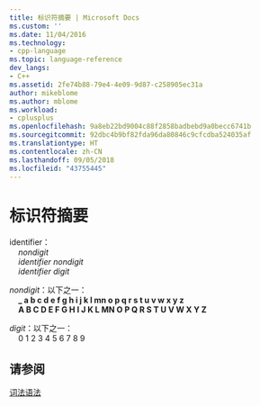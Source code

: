 ```yaml
---
title: 标识符摘要 | Microsoft Docs
ms.custom: ''
ms.date: 11/04/2016
ms.technology:
- cpp-language
ms.topic: language-reference
dev_langs:
- C++
ms.assetid: 2fe74b88-79e4-4e09-9d87-c258905ec31a
author: mikeblome
ms.author: mblome
ms.workload:
- cplusplus
ms.openlocfilehash: 9a8eb22bd9004c88f2858badbebd9a0becc6741b
ms.sourcegitcommit: 92dbc4b9bf82fda96da80846c9cfcdba524035af
ms.translationtype: HT
ms.contentlocale: zh-CN
ms.lasthandoff: 09/05/2018
ms.locfileid: "43755445"
---
```

# <a name="summary-of-identifiers"></a>标识符摘要

identifier：<br/>
&nbsp;&nbsp;&nbsp;&nbsp;*nondigit*<br/>
&nbsp;&nbsp;&nbsp;&nbsp;*identifier* *nondigit*<br/>
&nbsp;&nbsp;&nbsp;&nbsp;*identifier* *digit*

*nondigit*：以下之一：<br/>
&nbsp;&nbsp;&nbsp;&nbsp;**_ a b c d e f g h i j k l mn o p q r s t u v w x y z**<br/>
&nbsp;&nbsp;&nbsp;&nbsp;**A B C D E F G H I J K L MN O P Q R S T U V W X Y Z**

*digit*：以下之一：<br/>
&nbsp;&nbsp;&nbsp;&nbsp;0 1 2 3 4 5 6 7 8 9

## <a name="see-also"></a>请参阅

[词法语法](../c-language/lexical-grammar.md)
